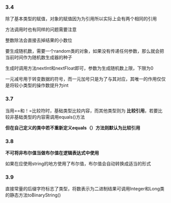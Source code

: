 ### 3.4

除了基本类型的赋值，对象的赋值因为为引用所以实际上会有两个相同的引用

方法调用时也有同样的问题需要注意

整数除法会直接去掉结果的小数位

要生成随机数，需要一个random类的对象，如果没有传递任何参数，那么就会把当前时间作为随机数生成器的种子

生成时调用方法nextInt和nextFloat即可，参数为生成随机数上限，下限为0

一元减号用于转变数据的符号，而一元加号只是为了与其对应，其唯一的作用仅仅是将较小类型的操作数提升为int

### 3.7

当用==和！=比较符时，基础类型比较内容，而其他类型则为 **比较引用**，若要比较非基础类型的内容需调用equals()方法

**但在自己定义的类中若不重新定义equals（）方法则默认为比较引用**

### 3.8

**不可将非布尔值当做布尔值在逻辑表达式中使用**

如果在应使用string的地方使用了布尔值，布尔值会自动转换成适当的形式

### 3.9

直接常量的后缀字符标志了类型，将数表示为二进制结果可调用Integer和Long类的静态方法toBinaryString()